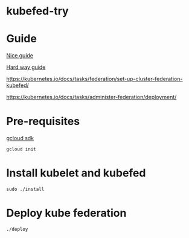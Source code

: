 kubefed-try
===

# Guide

[Nice guide](http://cgrant.io/tutorials/gcp/compute/gke/global-kubernetes-three-steps/)

[Hard way guide](https://github.com/kelseyhightower/kubernetes-cluster-federation)

https://kubernetes.io/docs/tasks/federation/set-up-cluster-federation-kubefed/

https://kubernetes.io/docs/tasks/administer-federation/deployment/


# Pre-requisites

[gcloud sdk](https://cloud.google.com/sdk/downloads)

```
gcloud init
```

# Install kubelet and kubefed

```
sudo ./install
```

# Deploy kube federation

```
./deploy
```

